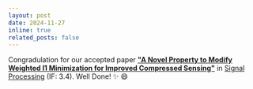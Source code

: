 ```yaml
---
layout: post
date: 2024-11-27
inline: true
related_posts: false
---
```


Congradulation for our accepted paper [**"A Novel Property to Modify Weighted l1 Minimization for Improved Compressed Sensing"**](https://www.sciencedirect.com/science/article/pii/S0165168424004481) in [Signal Processing](https://www.sciencedirect.com/journal/signal-processing) (IF: 3.4). Well Done! :sparkles: :smile:
